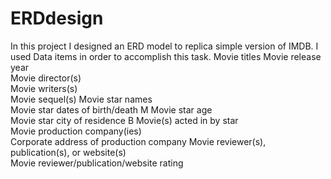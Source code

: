 # ERDdesign
In this project I designed an ERD model to replica simple version of IMDB. I used Data items in order to accomplish this task. 
Movie titles
Movie release year	
Movie director(s)	
Movie writers(s)	
Movie sequel(s)
Movie star names	
Movie star dates of birth/death	M
Movie star age	
Movie star city of residence	B
Movie(s) acted in by star	
Movie production company(ies)	
Corporate address of production company	
Movie reviewer(s), publication(s), or website(s)	
Movie reviewer/publication/website rating
